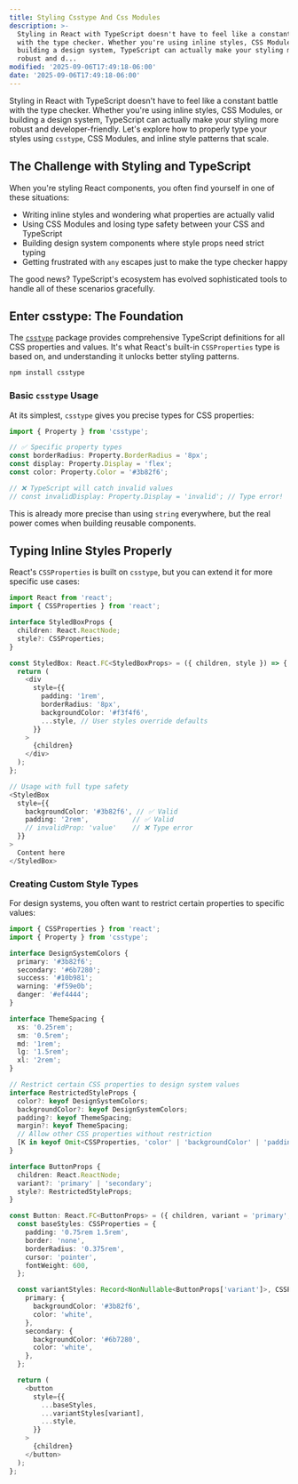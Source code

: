 ```yaml
---
title: Styling Csstype And Css Modules
description: >-
  Styling in React with TypeScript doesn't have to feel like a constant battle
  with the type checker. Whether you're using inline styles, CSS Modules, or
  building a design system, TypeScript can actually make your styling more
  robust and d...
modified: '2025-09-06T17:49:18-06:00'
date: '2025-09-06T17:49:18-06:00'
---
```


Styling in React with TypeScript doesn't have to feel like a constant battle with the type checker. Whether you're using inline styles, CSS Modules, or building a design system, TypeScript can actually make your styling more robust and developer-friendly. Let's explore how to properly type your styles using `csstype`, CSS Modules, and inline style patterns that scale.

## The Challenge with Styling and TypeScript

When you're styling React components, you often find yourself in one of these situations:

- Writing inline styles and wondering what properties are actually valid
- Using CSS Modules and losing type safety between your CSS and TypeScript
- Building design system components where style props need strict typing
- Getting frustrated with `any` escapes just to make the type checker happy

The good news? TypeScript's ecosystem has evolved sophisticated tools to handle all of these scenarios gracefully.

## Enter csstype: The Foundation

The [`csstype`](https://www.npmjs.com/package/csstype) package provides comprehensive TypeScript definitions for all CSS properties and values. It's what React's built-in `CSSProperties` type is based on, and understanding it unlocks better styling patterns.

```bash
npm install csstype
```

### Basic `csstype` Usage

At its simplest, `csstype` gives you precise types for CSS properties:

```ts
import { Property } from 'csstype';

// ✅ Specific property types
const borderRadius: Property.BorderRadius = '8px';
const display: Property.Display = 'flex';
const color: Property.Color = '#3b82f6';

// ❌ TypeScript will catch invalid values
// const invalidDisplay: Property.Display = 'invalid'; // Type error!
```

This is already more precise than using `string` everywhere, but the real power comes when building reusable components.

## Typing Inline Styles Properly

React's `CSSProperties` is built on `csstype`, but you can extend it for more specific use cases:

```ts
import React from 'react';
import { CSSProperties } from 'react';

interface StyledBoxProps {
  children: React.ReactNode;
  style?: CSSProperties;
}

const StyledBox: React.FC<StyledBoxProps> = ({ children, style }) => {
  return (
    <div
      style={{
        padding: '1rem',
        borderRadius: '8px',
        backgroundColor: '#f3f4f6',
        ...style, // User styles override defaults
      }}
    >
      {children}
    </div>
  );
};

// Usage with full type safety
<StyledBox
  style={{
    backgroundColor: '#3b82f6', // ✅ Valid
    padding: '2rem',           // ✅ Valid
    // invalidProp: 'value'    // ❌ Type error
  }}
>
  Content here
</StyledBox>
```

### Creating Custom Style Types

For design systems, you often want to restrict certain properties to specific values:

```ts
import { CSSProperties } from 'react';
import { Property } from 'csstype';

interface DesignSystemColors {
  primary: '#3b82f6';
  secondary: '#6b7280';
  success: '#10b981';
  warning: '#f59e0b';
  danger: '#ef4444';
}

interface ThemeSpacing {
  xs: '0.25rem';
  sm: '0.5rem';
  md: '1rem';
  lg: '1.5rem';
  xl: '2rem';
}

// Restrict certain CSS properties to design system values
interface RestrictedStyleProps {
  color?: keyof DesignSystemColors;
  backgroundColor?: keyof DesignSystemColors;
  padding?: keyof ThemeSpacing;
  margin?: keyof ThemeSpacing;
  // Allow other CSS properties without restriction
  [K in keyof Omit<CSSProperties, 'color' | 'backgroundColor' | 'padding' | 'margin'>]?: CSSProperties[K];
}

interface ButtonProps {
  children: React.ReactNode;
  variant?: 'primary' | 'secondary';
  style?: RestrictedStyleProps;
}

const Button: React.FC<ButtonProps> = ({ children, variant = 'primary', style }) => {
  const baseStyles: CSSProperties = {
    padding: '0.75rem 1.5rem',
    border: 'none',
    borderRadius: '0.375rem',
    cursor: 'pointer',
    fontWeight: 600,
  };

  const variantStyles: Record<NonNullable<ButtonProps['variant']>, CSSProperties> = {
    primary: {
      backgroundColor: '#3b82f6',
      color: 'white',
    },
    secondary: {
      backgroundColor: '#6b7280',
      color: 'white',
    },
  };

  return (
    <button
      style={{
        ...baseStyles,
        ...variantStyles[variant],
        ...style,
      }}
    >
      {children}
    </button>
  );
};
```

